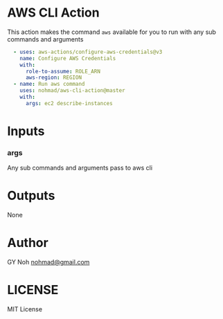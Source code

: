 # AWS CLI Action

This action makes the command `aws` available for you to run with any sub commands and arguments

```yml
  - uses: aws-actions/configure-aws-credentials@v3
    name: Configure AWS Credentials
    with:
      role-to-assume: ROLE_ARN
      aws-region: REGION
  - name: Run aws command
    uses: nohmad/aws-cli-action@master
    with:
      args: ec2 describe-instances
```

# Inputs

### args

Any sub commands and arguments pass to aws cli

# Outputs

None

# Author

GY Noh <nohmad@gmail.com>

# LICENSE

MIT License
